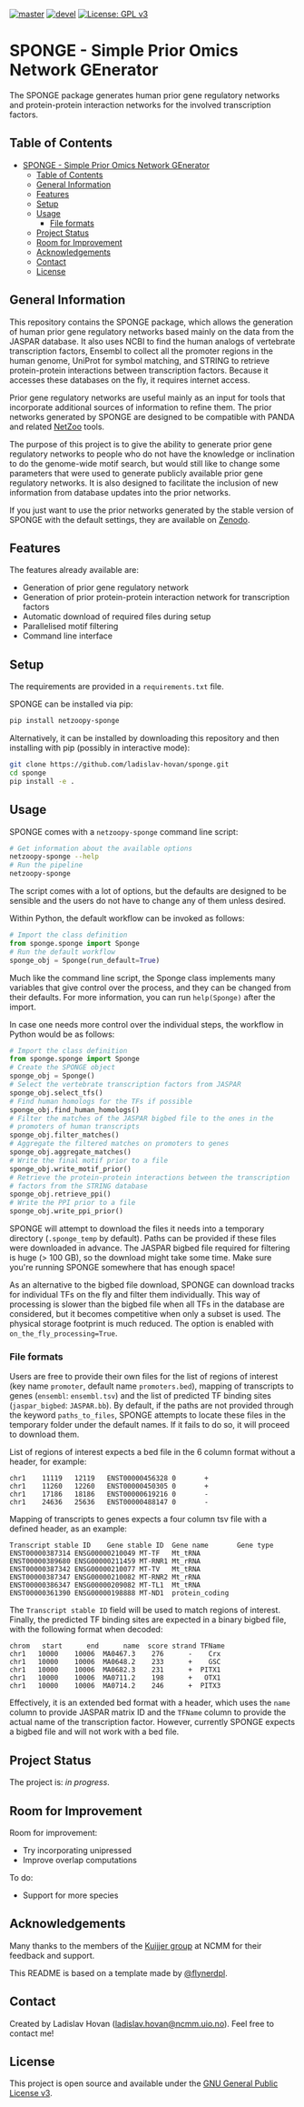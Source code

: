 [![master](https://github.com/ladislav-hovan/sponge/actions/workflows/test_full.yaml/badge.svg?branch=main)](https://github.com/ladislav-hovan/sponge/actions/workflows/test_full.yaml)
[![devel](https://github.com/ladislav-hovan/sponge/actions/workflows/test_single.yaml/badge.svg?branch=devel)](https://github.com/ladislav-hovan/sponge/actions/workflows/test_single.yaml)
[![License: GPL v3](https://img.shields.io/badge/License-GPLv3-blue.svg)](https://www.gnu.org/licenses/gpl-3.0)


# SPONGE - Simple Prior Omics Network GEnerator
The SPONGE package generates human prior gene regulatory networks and
protein-protein interaction networks for the involved transcription
factors.


## Table of Contents
- [SPONGE - Simple Prior Omics Network GEnerator](#sponge---simple-prior-omics-network-generator)
  - [Table of Contents](#table-of-contents)
  - [General Information](#general-information)
  - [Features](#features)
  - [Setup](#setup)
  - [Usage](#usage)
    - [File formats](#file-formats)
  - [Project Status](#project-status)
  - [Room for Improvement](#room-for-improvement)
  - [Acknowledgements](#acknowledgements)
  - [Contact](#contact)
  - [License](#license)


## General Information
This repository contains the SPONGE package, which allows the generation
of human prior gene regulatory networks based mainly on the data from
the JASPAR database.
It also uses NCBI to find the human analogs of vertebrate transcription
factors, Ensembl to collect all the promoter regions in the human
genome, UniProt for symbol matching, and STRING to retrieve
protein-protein interactions between transcription factors.
Because it accesses these databases on the fly, it requires internet
access.

Prior gene regulatory networks are useful mainly as an input for tools
that incorporate additional sources of information to refine them.
The prior networks generated by SPONGE are designed to be compatible
with PANDA and related [NetZoo](https://github.com/netZoo/netZooPy)
tools.

The purpose of this project is to give the ability to generate prior
gene regulatory networks to people who do not have the knowledge or
inclination to do the genome-wide motif search, but would still like
to change some parameters that were used to generate publicly available
prior gene regulatory networks.
It is also designed to facilitate the inclusion of new information from
database updates into the prior networks.

If you just want to use the prior networks generated by the stable
version of SPONGE with the default settings, they are available on
[Zenodo](https://zenodo.org/records/13628784).


## Features
The features already available are:
- Generation of prior gene regulatory network
- Generation of prior protein-protein interaction network for
  transcription factors
- Automatic download of required files during setup
- Parallelised motif filtering
- Command line interface


## Setup
The requirements are provided in a `requirements.txt` file.

SPONGE can be installed via pip:

``` bash
pip install netzoopy-sponge
```

Alternatively, it can be installed by downloading this repository and
then installing with pip (possibly in interactive mode):

``` bash
git clone https://github.com/ladislav-hovan/sponge.git
cd sponge
pip install -e .
```


## Usage
SPONGE comes with a `netzoopy-sponge` command line script:

``` bash
# Get information about the available options
netzoopy-sponge --help
# Run the pipeline
netzoopy-sponge
```

The script comes with a lot of options, but the defaults are designed
to be sensible and the users do not have to change any of them unless
desired.

Within Python, the default workflow can be invoked as follows:

``` python
# Import the class definition
from sponge.sponge import Sponge
# Run the default workflow
sponge_obj = Sponge(run_default=True)
```

Much like the command line script, the Sponge class implements many
variables that give control over the process, and they can be changed
from their defaults.
For more information, you can run `help(Sponge)` after the import.

In case one needs more control over the individual steps, the workflow
in Python would be as follows:

``` python
# Import the class definition
from sponge.sponge import Sponge
# Create the SPONGE object
sponge_obj = Sponge()
# Select the vertebrate transcription factors from JASPAR
sponge_obj.select_tfs()
# Find human homologs for the TFs if possible
sponge_obj.find_human_homologs()
# Filter the matches of the JASPAR bigbed file to the ones in the
# promoters of human transcripts
sponge_obj.filter_matches()
# Aggregate the filtered matches on promoters to genes
sponge_obj.aggregate_matches()
# Write the final motif prior to a file
sponge_obj.write_motif_prior()
# Retrieve the protein-protein interactions between the transcription
# factors from the STRING database
sponge_obj.retrieve_ppi()
# Write the PPI prior to a file
sponge_obj.write_ppi_prior()
```

SPONGE will attempt to download the files it needs into a temporary
directory (`.sponge_temp` by default).
Paths can be provided if these files were downloaded in advance.
The JASPAR bigbed file required for filtering is huge (> 100 GB), so
the download might take some time.
Make sure you're running SPONGE somewhere that has enough space!

As an alternative to the bigbed file download, SPONGE can download
tracks for individual TFs on the fly and filter them individually.
This way of processing is slower than the bigbed file when all TFs in
the database are considered, but it becomes competitive when only
a subset is used.
The physical storage footprint is much reduced.
The option is enabled with `on_the_fly_processing=True`.


### File formats
Users are free to provide their own files for the list of regions of
interest (key name `promoter`, default name `promoters.bed`), mapping
of transcripts to genes (`ensembl`: `ensembl.tsv`) and the list of
predicted TF binding sites (`jaspar_bigbed`: `JASPAR.bb`).
By default, if the paths are not provided through the keyword
`paths_to_files`, SPONGE attempts to locate these files in the temporary
folder under the default names.
If it fails to do so, it will proceed to download them.

List of regions of interest expects a bed file in the 6 column format
without a header, for example:

```
chr1    11119   12119   ENST00000456328 0       +
chr1    11260   12260   ENST00000450305 0       +
chr1    17186   18186   ENST00000619216 0       -
chr1    24636   25636   ENST00000488147 0       -
```

Mapping of transcripts to genes expects a four column tsv file with
a defined header, as an example:

```
Transcript stable ID    Gene stable ID  Gene name       Gene type
ENST00000387314 ENSG00000210049 MT-TF   Mt_tRNA
ENST00000389680 ENSG00000211459 MT-RNR1 Mt_rRNA
ENST00000387342 ENSG00000210077 MT-TV   Mt_tRNA
ENST00000387347 ENSG00000210082 MT-RNR2 Mt_rRNA
ENST00000386347 ENSG00000209082 MT-TL1  Mt_tRNA
ENST00000361390 ENSG00000198888 MT-ND1  protein_coding
```

The `Transcript stable ID` field will be used to match regions of
interest.
Finally, the predicted TF binding sites are expected in a binary bigbed
file, with the following format when decoded:

```
chrom   start      end      name  score strand TFName
chr1   10000    10006  MA0467.3    276      -    Crx
chr1   10000    10006  MA0648.2    233      +    GSC
chr1   10000    10006  MA0682.3    231      +  PITX1
chr1   10000    10006  MA0711.2    198      +   OTX1
chr1   10000    10006  MA0714.2    246      +  PITX3
```

Effectively, it is an extended bed format with a header, which uses
the `name` column to provide JASPAR matrix ID and the `TFName` column
to provide the actual name of the transcription factor.
However, currently SPONGE expects a bigbed file and will not work with
a bed file.


## Project Status
The project is: _in progress_.


## Room for Improvement
Room for improvement:
- Try incorporating unipressed
- Improve overlap computations

To do:
- Support for more species


## Acknowledgements
Many thanks to the members of the
[Kuijjer group](https://www.kuijjerlab.org/)
at NCMM for their feedback and support.

This README is based on a template made by
[@flynerdpl](https://www.flynerd.pl/).


## Contact
Created by Ladislav Hovan (ladislav.hovan@ncmm.uio.no).
Feel free to contact me!


## License
This project is open source and available under the
[GNU General Public License v3](LICENSE).
